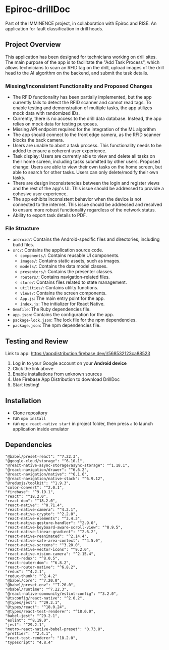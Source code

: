 # Epiroc-drillDoc
Part of the IMMINENCE project, in collaboration with Epiroc and RISE. An application for fault classification in drill heads.

## Project Overview
This application has been designed for technicians working on 
drill sites. The main purpose of the app is to facilitate the "Add 
Task Process", which allows technicians to scan an RFID tag on the 
drill, upload images of the drill head to the AI algorithm on the 
backend, and submit the task details.

### Missing/Inconsistent Functionality and Proposed Changes
* The RFID functionality has been partially implemented, but the app currently fails to detect the RFID scanner and cannot read tags. To enable testing and demonstration of multiple tasks, the app utilizes mock data with randomized IDs.
* Currently, there is no access to the drill data database. Instead, the app relies on mock data for testing purposes.
* Missing API endpoint required for the integration of the ML algorithm 
* The app should connect to the front edge camera, as the RFID scanner blocks the back camera.
* Users are unable to abort a task process. This functionality needs to be added to ensure a coherent user experience.
* Task display: Users are currently able to view and delete all tasks on their home screen, including tasks submitted by other users. Proposed change: Users are able to view their own tasks on the home screen, but able to search for other tasks. Users can only delete/modify their own tasks.
* There are design inconsistencies between the login and register views and the rest of the app's UI. This issue should be addressed to provide a cohesive user experience.
* The app exhibits inconsistent behavior when the device is not connected to the internet. This issue should be addressed and resolved to ensure more robust functionality regardless of the network status.
* Ability to export task details to PDF.

### File Structure
- `android/`: Contains the Android-specific files and directories, including build files.
- `src/`: Contains the application source code.
    - `components/`: Contains reusable UI components.
    - `images/`: Contains static assets, such as images.
    - `models/`: Contains the data model classes.
    - `presenters/`: Contains the presenter classes.
    - `routers/`: Contains navigation-related files.
    - `store/`: Contains files related to state management.
    - `utilities/`: Contains utility functions.
    - `views/`: Contains the screen components.
    - `App.js`: The main entry point for the app.
    - `index.js`: The initializer for React Native.
- `Gemfile`: The Ruby dependencies file.
- `app.json`: Contains the configuration for the app.
- `package-lock.json`: The lock file for the npm dependencies.
- `package.json`: The npm dependencies file.


## Testing and Review
Link to app: https://appdistribution.firebase.dev/i/568532123ca88523

1. Log in to your Google account on your **Android device**
2. Click the link above
3. Enable installations from unknown sources
4. Use Firebase App Distribution to download DrillDoc
5. Start testing!

## Installation
- Clone repository
- run <code>npm install</code>
- run <code>npx react-native start</code> in project folder, then press <code>a</code> to launch application inside emulator

## Dependencies
    "@babel/preset-react": "^7.22.3",
    "@google-cloud/storage": "^6.10.1",
    "@react-native-async-storage/async-storage": "^1.18.1",
    "@react-navigation/drawer": "^6.6.2",
    "@react-navigation/native": "^6.1.6",
    "@react-navigation/native-stack": "^6.9.12",
    "@reduxjs/toolkit": "^1.9.3",
    "color-convert": "^2.0.1",
    "firebase": "^9.19.1",
    "react": "^18.2.0",
    "react-dom": "^18.2.0",
    "react-native": "^0.71.4",
    "react-native-camera": "^4.2.1",
    "react-native-crypto": "^2.2.0",
    "react-native-elements": "^3.4.3",
    "react-native-gesture-handler": "^2.9.0",
    "react-native-keyboard-aware-scroll-view": "^0.9.5",
    "react-native-linear-gradient": "^2.6.2",
    "react-native-reanimated": "^2.14.4",
    "react-native-safe-area-context": "^4.5.0",
    "react-native-screens": "^3.20.0",
    "react-native-vector-icons": "^9.2.0",
    "react-native-vision-camera": "^2.15.4",
    "react-redux": "^8.0.5",
    "react-router-dom": "^6.8.2",
    "react-router-native": "^6.8.2",
    "redux": "^4.2.1",
    "redux-thunk": "^2.4.2"
    "@babel/core": "^7.20.0",
    "@babel/preset-env": "^7.20.0",
    "@babel/runtime": "^7.22.3",
    "@react-native-community/eslint-config": "^3.2.0",
    "@tsconfig/react-native": "^2.0.2",
    "@types/jest": "^29.2.1",
    "@types/react": "^18.0.24",
    "@types/react-test-renderer": "^18.0.0",
    "babel-jest": "^29.2.1",
    "eslint": "^8.19.0",
    "jest": "^29.2.1",
    "metro-react-native-babel-preset": "0.73.8",
    "prettier": "^2.4.1",
    "react-test-renderer": "18.2.0",
    "typescript": "4.8.4"
 

